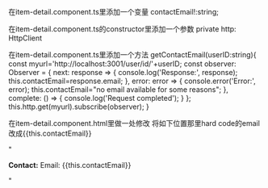 
在item-detail.component.ts里添加一个变量
  contactEmail!:string;
  
在item-detail.component.ts的constructor里添加一个参数
  private http: HttpClient
  
  
在item-detail.component.ts里添加一个方法
getContactEmail(userID:string){
  const myurl='http://localhost:3001/user/id/'+userID;
  const observer: Observer<any> = {
    next: response => {
      console.log('Response:', response);
      this.contactEmail=response.email;
    },
    error: error => {
      console.error('Error:', error);
      this.contactEmail="no email available for some reasons";
    },
    complete: () => {
      console.log('Request completed');
    }
  };
  this.http.get(myurl).subscribe(observer);
}


在item-detail.component.html里做一处修改
将如下位置那里hard code的email改成{{this.contactEmail}}
<p>"<p><strong>Contact:</strong> Email: {{this.contactEmail}}</p>"</p>

